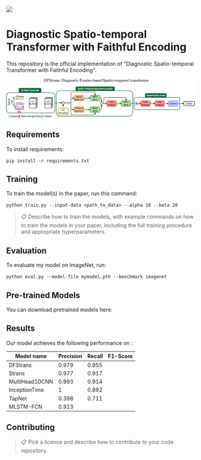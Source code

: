 <img src="https://upload.wikimedia.org/wikipedia/en/thumb/0/08/Logo_for_Conference_on_Neural_Information_Processing_Systems.svg/1200px-Logo_for_Conference_on_Neural_Information_Processing_Systems.svg.png" width=200>

# Diagnostic Spatio-temporal Transformer with Faithful Encoding

This repository is the official implementation of "Diagnostic Spatio-temporal Transformer with Faithful Encoding". 

![plot](./DFStrans.png)


## Requirements

To install requirements:

```setup
pip install -r requirements.txt
```

## Training

To train the model(s) in the paper, run this command:

```train
python train.py --input-data <path_to_data> --alpha 10 --beta 20
```

>📋  Describe how to train the models, with example commands on how to train the models in your paper, including the full training procedure and appropriate hyperparameters.

## Evaluation

To evaluate my model on ImageNet, run:

```eval
python eval.py --model-file mymodel.pth --benchmark imagenet
```


## Pre-trained Models

You can download pretrained models here:


## Results

Our model achieves the following performance on :


|     Model name     |    Precision    |     Recall     |     F1-Score     |
| ------------------ |---------------- | -------------- | ---------------- | 
| DFStrans           |      0.979      |     0.955      |                  |
| Strans             |      0.977      |     0.917      |                  | 
| MultiHead1DCNN     |      0.993      |     0.914      |                  | 
| InceptionTime      |        1        |     0.892      |                  |
| TapNet             |      0.398      |     0.711      |                  |
| MLSTM-FCN          |      0.913      |                |                  |



## Contributing

>📋  Pick a licence and describe how to contribute to your code repository. 
